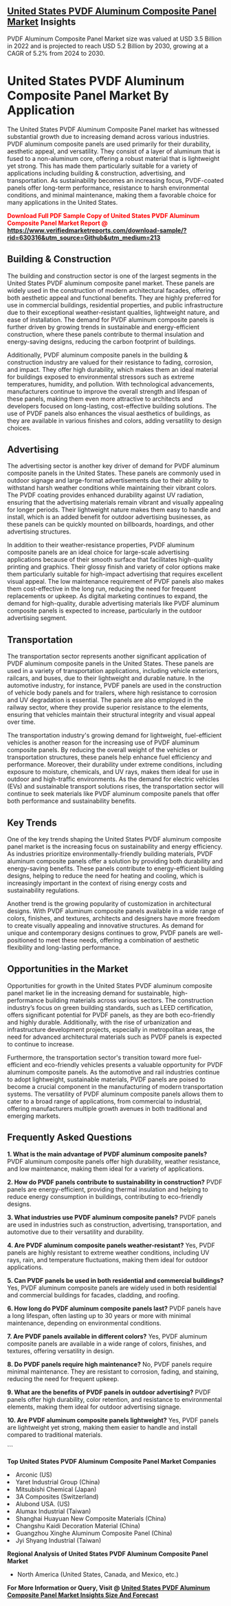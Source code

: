 <h2><a href="https://www.verifiedmarketreports.com/download-sample/?rid=630316&amp;utm_source=Github&amp;utm_medium=213" target="_blank">United States PVDF Aluminum Composite Panel Market</a> Insights</h2><p>PVDF Aluminum Composite Panel Market size was valued at USD 3.5 Billion in 2022 and is projected to reach USD 5.2 Billion by 2030, growing at a CAGR of 5.2% from 2024 to 2030.</p><p><h1>United States PVDF Aluminum Composite Panel Market By Application</h1><p>The United States PVDF Aluminum Composite Panel market has witnessed substantial growth due to increasing demand across various industries. PVDF aluminum composite panels are used primarily for their durability, aesthetic appeal, and versatility. They consist of a layer of aluminum that is fused to a non-aluminum core, offering a robust material that is lightweight yet strong. This has made them particularly suitable for a variety of applications including building & construction, advertising, and transportation. As sustainability becomes an increasing focus, PVDF-coated panels offer long-term performance, resistance to harsh environmental conditions, and minimal maintenance, making them a favorable choice for many applications in the United States. <strong><p><span class=""><span style="color: #ff0000;"><strong>Download Full PDF Sample Copy of United States PVDF Aluminum Composite Panel Market Report</strong> @ </span><a href="https://www.verifiedmarketreports.com/download-sample/?rid=630316&amp;utm_source=Github&amp;utm_medium=213" target="_blank">https://www.verifiedmarketreports.com/download-sample/?rid=630316&amp;utm_source=Github&amp;utm_medium=213</a></span></p></strong></p><h2>Building & Construction</h2><p>The building and construction sector is one of the largest segments in the United States PVDF aluminum composite panel market. These panels are widely used in the construction of modern architectural facades, offering both aesthetic appeal and functional benefits. They are highly preferred for use in commercial buildings, residential properties, and public infrastructure due to their exceptional weather-resistant qualities, lightweight nature, and ease of installation. The demand for PVDF aluminum composite panels is further driven by growing trends in sustainable and energy-efficient construction, where these panels contribute to thermal insulation and energy-saving designs, reducing the carbon footprint of buildings.</p><p>Additionally, PVDF aluminum composite panels in the building & construction industry are valued for their resistance to fading, corrosion, and impact. They offer high durability, which makes them an ideal material for buildings exposed to environmental stressors such as extreme temperatures, humidity, and pollution. With technological advancements, manufacturers continue to improve the overall strength and lifespan of these panels, making them even more attractive to architects and developers focused on long-lasting, cost-effective building solutions. The use of PVDF panels also enhances the visual aesthetics of buildings, as they are available in various finishes and colors, adding versatility to design choices.</p><h2>Advertising</h2><p>The advertising sector is another key driver of demand for PVDF aluminum composite panels in the United States. These panels are commonly used in outdoor signage and large-format advertisements due to their ability to withstand harsh weather conditions while maintaining their vibrant colors. The PVDF coating provides enhanced durability against UV radiation, ensuring that the advertising materials remain vibrant and visually appealing for longer periods. Their lightweight nature makes them easy to handle and install, which is an added benefit for outdoor advertising businesses, as these panels can be quickly mounted on billboards, hoardings, and other advertising structures.</p><p>In addition to their weather-resistance properties, PVDF aluminum composite panels are an ideal choice for large-scale advertising applications because of their smooth surface that facilitates high-quality printing and graphics. Their glossy finish and variety of color options make them particularly suitable for high-impact advertising that requires excellent visual appeal. The low maintenance requirement of PVDF panels also makes them cost-effective in the long run, reducing the need for frequent replacements or upkeep. As digital marketing continues to expand, the demand for high-quality, durable advertising materials like PVDF aluminum composite panels is expected to increase, particularly in the outdoor advertising segment.</p><h2>Transportation</h2><p>The transportation sector represents another significant application of PVDF aluminum composite panels in the United States. These panels are used in a variety of transportation applications, including vehicle exteriors, railcars, and buses, due to their lightweight and durable nature. In the automotive industry, for instance, PVDF panels are used in the construction of vehicle body panels and for trailers, where high resistance to corrosion and UV degradation is essential. The panels are also employed in the railway sector, where they provide superior resistance to the elements, ensuring that vehicles maintain their structural integrity and visual appeal over time.</p><p>The transportation industry's growing demand for lightweight, fuel-efficient vehicles is another reason for the increasing use of PVDF aluminum composite panels. By reducing the overall weight of the vehicles or transportation structures, these panels help enhance fuel efficiency and performance. Moreover, their durability under extreme conditions, including exposure to moisture, chemicals, and UV rays, makes them ideal for use in outdoor and high-traffic environments. As the demand for electric vehicles (EVs) and sustainable transport solutions rises, the transportation sector will continue to seek materials like PVDF aluminum composite panels that offer both performance and sustainability benefits.</p><h2>Key Trends</h2><p>One of the key trends shaping the United States PVDF aluminum composite panel market is the increasing focus on sustainability and energy efficiency. As industries prioritize environmentally-friendly building materials, PVDF aluminum composite panels offer a solution by providing both durability and energy-saving benefits. These panels contribute to energy-efficient building designs, helping to reduce the need for heating and cooling, which is increasingly important in the context of rising energy costs and sustainability regulations.</p><p>Another trend is the growing popularity of customization in architectural designs. With PVDF aluminum composite panels available in a wide range of colors, finishes, and textures, architects and designers have more freedom to create visually appealing and innovative structures. As demand for unique and contemporary designs continues to grow, PVDF panels are well-positioned to meet these needs, offering a combination of aesthetic flexibility and long-lasting performance.</p><h2>Opportunities in the Market</h2><p>Opportunities for growth in the United States PVDF aluminum composite panel market lie in the increasing demand for sustainable, high-performance building materials across various sectors. The construction industry’s focus on green building standards, such as LEED certification, offers significant potential for PVDF panels, as they are both eco-friendly and highly durable. Additionally, with the rise of urbanization and infrastructure development projects, especially in metropolitan areas, the need for advanced architectural materials such as PVDF panels is expected to continue to increase.</p><p>Furthermore, the transportation sector's transition toward more fuel-efficient and eco-friendly vehicles presents a valuable opportunity for PVDF aluminum composite panels. As the automotive and rail industries continue to adopt lightweight, sustainable materials, PVDF panels are poised to become a crucial component in the manufacturing of modern transportation systems. The versatility of PVDF aluminum composite panels allows them to cater to a broad range of applications, from commercial to industrial, offering manufacturers multiple growth avenues in both traditional and emerging markets.</p><h2>Frequently Asked Questions</h2><p><strong>1. What is the main advantage of PVDF aluminum composite panels?</strong> PVDF aluminum composite panels offer high durability, weather resistance, and low maintenance, making them ideal for a variety of applications.</p><p><strong>2. How do PVDF panels contribute to sustainability in construction?</strong> PVDF panels are energy-efficient, providing thermal insulation and helping to reduce energy consumption in buildings, contributing to eco-friendly designs.</p><p><strong>3. What industries use PVDF aluminum composite panels?</strong> PVDF panels are used in industries such as construction, advertising, transportation, and automotive due to their versatility and durability.</p><p><strong>4. Are PVDF aluminum composite panels weather-resistant?</strong> Yes, PVDF panels are highly resistant to extreme weather conditions, including UV rays, rain, and temperature fluctuations, making them ideal for outdoor applications.</p><p><strong>5. Can PVDF panels be used in both residential and commercial buildings?</strong> Yes, PVDF aluminum composite panels are widely used in both residential and commercial buildings for facades, cladding, and roofing.</p><p><strong>6. How long do PVDF aluminum composite panels last?</strong> PVDF panels have a long lifespan, often lasting up to 30 years or more with minimal maintenance, depending on environmental conditions.</p><p><strong>7. Are PVDF panels available in different colors?</strong> Yes, PVDF aluminum composite panels are available in a wide range of colors, finishes, and textures, offering versatility in design.</p><p><strong>8. Do PVDF panels require high maintenance?</strong> No, PVDF panels require minimal maintenance. They are resistant to corrosion, fading, and staining, reducing the need for frequent upkeep.</p><p><strong>9. What are the benefits of PVDF panels in outdoor advertising?</strong> PVDF panels offer high durability, color retention, and resistance to environmental elements, making them ideal for outdoor advertising signage.</p><p><strong>10. Are PVDF aluminum composite panels lightweight?</strong> Yes, PVDF panels are lightweight yet strong, making them easier to handle and install compared to traditional materials.</p>```</p><p><strong>Top United States PVDF Aluminum Composite Panel Market Companies</strong></p><div data-test-id=""><p><li>Arconic (US)</li><li> Yaret Industrial Group (China)</li><li> Mitsubishi Chemical (Japan)</li><li> 3A Composites (Switzerland)</li><li> Alubond USA. (US)</li><li> Alumax Industrial (Taiwan)</li><li> Shanghai Huayuan New Composite Materials (China)</li><li> Changshu Kaidi Decoration Material (China)</li><li> Guangzhou Xinghe Aluminum Composite Panel (China)</li><li> Jyi Shyang Industrial (Taiwan)</li></p><div><strong>Regional Analysis of&nbsp;United States PVDF Aluminum Composite Panel Market</strong></div><ul><li dir="ltr"><p dir="ltr">North America&nbsp;(United States, Canada, and Mexico, etc.)</p></li></ul><p><strong>For More Information or Query, Visit @&nbsp;</strong><strong><a href="https://www.verifiedmarketreports.com/product/pvdf-aluminum-composite-panel-market/?utm_source=Github&amp;utm_medium=213" target="_blank">United States PVDF Aluminum Composite Panel Market Insights Size And Forecast</a></strong></p></div>
